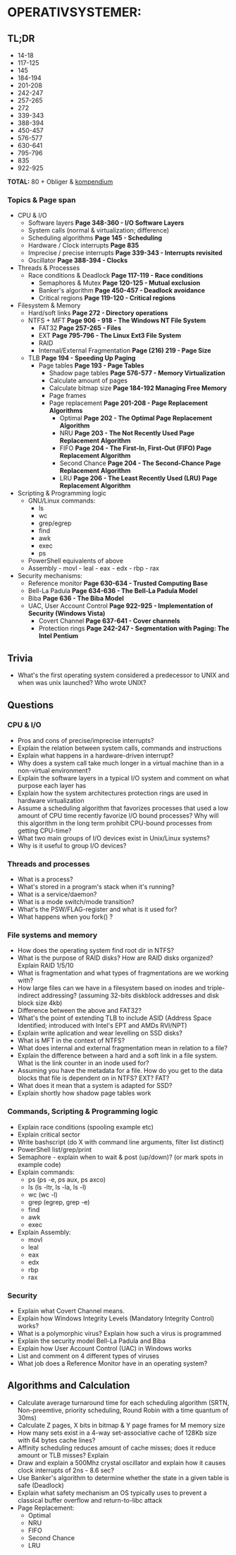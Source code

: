 # OPERATIVSYSTEMER:

## TL;DR

* 14-18
* 117-125
* 145
* 184-194
* 201-208
* 242-247
* 257-265
* 272
* 339-343
* 388-394
* 450-457
* 576-577
* 630-641
* 795-796
* 835
* 922-925

**TOTAL:** 80 + Obliger & [kompendium](Slides/OpSys)

### Topics & Page span

* CPU & I/O
	- Software layers **Page 348-360 - I/O Software Layers**
	- System calls (normal & virtualization; difference)
	- Scheduling algorithms **Page 145 - Scheduling**
	- Hardware / Clock interrupts **Page 835**
	- Imprecise / precise interrupts **Page 339-343 - Interrupts revisited**
	- Oscillator **Page 388-394 - Clocks**
* Threads & Processes
	- Race conditions & Deadlock **Page 117-119 - Race conditions**
		- Semaphores & Mutex **Page 120-125 - Mutual exclusion**
		- Banker's algorithm **Page 450-457 - Deadlock avoidance**
		- Critical regions **Page 119-120 - Critical regions**
* Filesystem & Memory
  - Hard/soft links **Page 272 - Directory operations**
  - NTFS + MFT **Page 906 - 918 - The Windows NT File System** 
	- FAT32 **Page 257-265 - Files**
	- EXT **Page 795-796 - The Linux Ext3 File System**
	- RAID
	- Internal/External Fragmentation **Page (216) 219 - Page Size**
  - TLB **Page 194 - Speeding Up Paging**
	- Page tables **Page 193 - Page Tables**
		- Shadow page tables **Page 576-577 - Memory Virtualization**
		- Calculate amount of pages
		- Calculate bitmap size **Page 184-192 Managing Free Memory**
		- Page frames 
		- Page replacement **Page 201-208 - Page Replacement Algorithms**
			- Optimal **Page 202 - The Optimal Page Replacement Algorithm**
			- NRU **Page 203 - The Not Recently Used Page Replacement Algorithm**
			- FIFO **Page 204 - The First-In, First-Out (FIFO) Page Replacement Algorithm**
			-	Second Chance **Page 204 - The Second-Chance Page Replacement Algorithm**
			- LRU **Page 206 - The Least Recently Used (LRU) Page Replacement Algorithm**
* Scripting & Programming logic
	- GNU/Linux commands:
		- ls
		- wc
		- grep/egrep
		- find
		- awk
		- exec
		- ps
	- PowerShell equivalents of above
	- Assembly
			- movl
			- leal
			- eax
			- edx
			- rbp
			- rax
* Security mechanisms:
	- Reference monitor **Page 630-634 - Trusted Computing Base**
  - Bell-La Padula **Page 634-636 - The Bell-La Padula Model**
  - Biba **Page 636 - The Biba Model**
  - UAC, User Account Control **Page 922-925 - Implementation of Security (Windows Vista)**
	- Covert Channel **Page 637-641 - Cover channels**
	- Protection rings **Page 242-247 - Segmentation with Paging: The Intel Pentium**

## Trivia

* What's the first operating system considered a predecessor to UNIX and when was unix launched? Who wrote UNIX?

## Questions

### CPU & I/O
* Pros and cons of precise/imprecise interrupts? 
* Explain the relation between system calls, commands and instructions
* Explain what happens in a hardware-driven interrupt? 
* Why does a system call take much longer in a virtual machine than in a non-virtual environment?
* Explain the software layers in a typical I/O system and comment on what purpose each layer has
* Explain how the system architectures protection rings are used in hardware virtualization
* Assume a scheduling algorithm that favorizes processes that used a low amount of CPU time recently favorize I/O bound processes? Why will this algorithm in the long term prohibit CPU-bound processes from getting CPU-time?
* What two main groups of I/O devices exist in Unix/Linux systems? 
* Why is it useful to group I/O devices?

### Threads and processes
* What is a process?
* What's stored in a program's stack when it's running?
* What is a service/daemon?
* What is a mode switch/mode transition?
* What's the PSW/FLAG-register and what is it used for?
* What happens when you fork() ?

### File systems and memory
* How does the operating system find root dir in NTFS?
* What is the purpose of RAID disks? How are RAID disks organized? Explain RAID 1/5/10
* What is fragmentation and what types of fragmentations are we working with?
* How large files can we have in a filesystem based on inodes and triple-indirect addressing? (assuming 32-bits diskblock addresses and disk block size 4kb)
* Difference between the above and FAT32?
* What's the point of extending TLB to include ASID (Address Space Identified; introduced with Intel's EPT and AMDs RVI/NPT)
* Explain write aplication and wear levelling on SSD disks?
* What is MFT in the context of NTFS?
* What does internal and external fragmentation mean in relation to a file?
* Explain the difference between a hard and a soft link in a file system. What is the link counter in an inode used for?
* Assuming you have the metadata for a file. How do you get to the data blocks that file is dependent on in NTFS? EXT? FAT? 
* What does it mean that a system is adapted for SSD?
* Explain shortly how shadow page tables work

### Commands, Scripting & Programming logic

* Explain race conditions (spooling example etc)
* Explain critical sector
* Write bashscript (do X with command line arguments, filter list distinct)
* PowerShell list/grep/print
* Semaphore - explain when to wait & post (up/down)? (or mark spots in example code)
* Explain commands:
	- ps (ps -e, ps aux, ps axco)
	- ls (ls -ltr, ls -la, ls -l)
	- wc (wc -l)
	- grep (egrep, grep -e)
	- find
	- awk
	- exec
* Explain Assembly:
	- movl
	- leal
	- eax
	- edx
	- rbp
	- rax
	

### Security

* Explain what Covert Channel means.
* Explain how Windows Integrity Levels (Mandatory Integrity Control) works?
* What is a polymorphic virus? Explain how such a virus is programmed
* Explain the security model Bell-La Padula and Biba
* Explain how User Account Control (UAC) in Windows works
* List and comment on 4 different types of viruses
* What job does a Reference Monitor have in an operating system?

## Algorithms and Calculation
* Calculate average turnaround time for each scheduling algorithm (SRTN, Non-preemtive, priority scheduling, Round Robin with a time quantum of 30ms)
* Calculate Z pages, X bits in bitmap & Y page frames for M memory size
* How many sets exist in a 4-way set-associative cache of 128Kb size with 64 bytes cache lines?
* Affinity scheduling reduces amount of cache misses; does it reduce amount or TLB misses? Explain
* Draw and explain a 500Mhz crystal oscillator and explain how it causes clock interrupts of 2ns - 8.6 sec?
* Use Banker's algorithm to determine whether the state in a given table is safe (Deadlock)
* Explain what safety mechanism an OS typically uses to prevent a classical buffer overflow and return-to-libc attack
* Page Replacement:
	- Optimal
	- NRU
	- FIFO
	-	Second Chance
	- LRU


